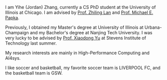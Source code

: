 I am Yihe (Jordan) Zhang, currently a CS PhD student at the University of Illinois at Chicago. I am advised by [Prof. Zhiling Lan](https://cs.uic.edu/profiles/lan-zhiling/) and [Prof. Michael E. Papka](https://cs.uic.edu/profiles/papka-michael/). 

Previously, I obtained my Master's degree at University of Illinois at Urbana-Champaign and my Bachelor's degree at Nanjing Tech University. I was very lucky to be advised by [Prof. Xiaodong Yu](https://xiaodong-yu.github.io/) at Stevens Institute of Technology last summer.

My research interests are mainly in High-Performance Computing and AI4sys.

I like soccer and basketball, my favorite soccer team is LIVERPOOL FC, and the basketball team is GSW.

